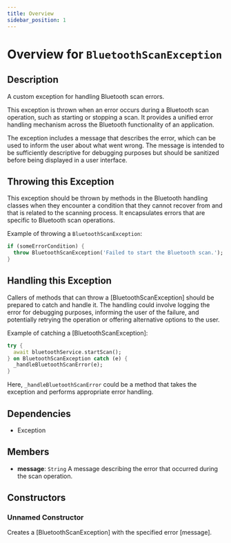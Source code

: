 ```yaml
---
title: Overview
sidebar_position: 1
---
```


# Overview for `BluetoothScanException`

## Description

A custom exception for handling Bluetooth scan errors.

 This exception is thrown when an error occurs during a Bluetooth scan operation, such as starting or stopping a
 scan. It provides a unified error handling mechanism across the Bluetooth functionality of an application.

 The exception includes a message that describes the error, which can be used to inform the user about what went
 wrong. The message is intended to be sufficiently descriptive for debugging purposes but should be sanitized
 before being displayed in a user interface.

 ## Throwing this Exception
 This exception should be thrown by methods in the Bluetooth handling classes when they encounter a condition
 that they cannot recover from and that is related to the scanning process. It encapsulates errors that are specific
 to Bluetooth scan operations.

 Example of throwing a `BluetoothScanException`:
 ```dart
 if (someErrorCondition) {
   throw BluetoothScanException('Failed to start the Bluetooth scan.');
 }
 ```

 ## Handling this Exception
 Callers of methods that can throw a [BluetoothScanException] should be prepared to catch and handle it. The
 handling could involve logging the error for debugging purposes, informing the user of the failure, and potentially
 retrying the operation or offering alternative options to the user.

 Example of catching a [BluetoothScanException]:
 ```dart
 try {
   await bluetoothService.startScan();
 } on BluetoothScanException catch (e) {
   _handleBluetoothScanError(e);
 }
 ```

 Here, `_handleBluetoothScanError` could be a method that takes the exception and performs appropriate error
 handling.

## Dependencies

- Exception

## Members

- **message**: `String`
  A message describing the error that occurred during the scan operation.

## Constructors

### Unnamed Constructor
Creates a [BluetoothScanException] with the specified error [message].

